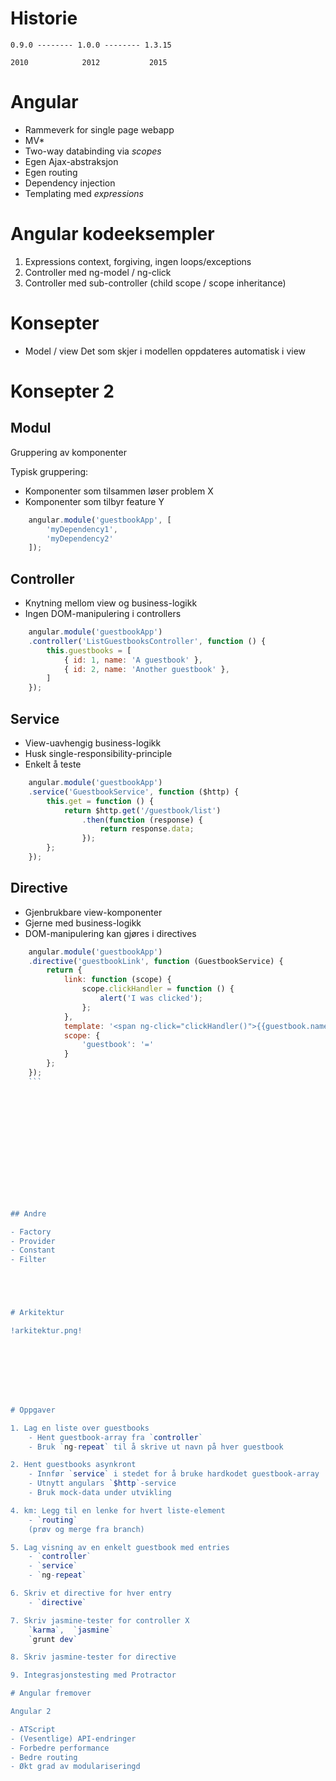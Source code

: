 # Historie

    0.9.0 -------- 1.0.0 -------- 1.3.15

    2010            2012           2015
















# Angular

- Rammeverk for single page webapp
- MV*
- Two-way databinding via _scopes_
- Egen Ajax-abstraksjon
- Egen routing
- Dependency injection
- Templating med _expressions_













# Angular kodeeksempler

1. Expressions
    context, forgiving, ingen loops/exceptions
2. Controller med ng-model / ng-click
3. Controller med sub-controller (child scope / scope inheritance)













# Konsepter

- Model / view
    Det som skjer i modellen oppdateres automatisk i view









# Konsepter 2

## Modul

Gruppering av komponenter

Typisk gruppering:

- Komponenter som tilsammen løser problem X
- Komponenter som tilbyr feature Y

```javascript
    angular.module('guestbookApp', [
        'myDependency1',
        'myDependency2'
    ]);
```

## Controller

- Knytning mellom view og business-logikk
- Ingen DOM-manipulering i controllers

```javascript
    angular.module('guestbookApp')
    .controller('ListGuestbooksController', function () {
        this.guestbooks = [
            { id: 1, name: 'A guestbook' },
            { id: 2, name: 'Another guestbook' },
        ]
    });
```

## Service

- View-uavhengig business-logikk
- Husk single-responsibility-principle
- Enkelt å teste

```javascript
    angular.module('guestbookApp')
    .service('GuestbookService', function ($http) {
        this.get = function () {
            return $http.get('/guestbook/list')
                .then(function (response) {
                    return response.data;
                });
        };
    });
```

## Directive

- Gjenbrukbare view-komponenter
- Gjerne med business-logikk
- DOM-manipulering kan gjøres i directives

```javascript
    angular.module('guestbookApp')
    .directive('guestbookLink', function (GuestbookService) {
        return {
            link: function (scope) {
                scope.clickHandler = function () {
                    alert('I was clicked');
                };
            },
            template: '<span ng-click="clickHandler()">{{guestbook.name}}</span>',
            scope: {
                'guestbook': '='
            }
        };
    });
    ```














## Andre

- Factory
- Provider
- Constant
- Filter





# Arkitektur

!arkitektur.png!








# Oppgaver

1. Lag en liste over guestbooks
    - Hent guestbook-array fra `controller`
    - Bruk `ng-repeat` til å skrive ut navn på hver guestbook

2. Hent guestbooks asynkront
    - Innfør `service` i stedet for å bruke hardkodet guestbook-array
    - Utnytt angulars `$http`-service
    - Bruk mock-data under utvikling

4. km: Legg til en lenke for hvert liste-element
    - `routing`
    (prøv og merge fra branch)

5. Lag visning av en enkelt guestbook med entries
    - `controller`
    - `service`
    - `ng-repeat`

6. Skriv et directive for hver entry
    - `directive`

7. Skriv jasmine-tester for controller X
    `karma`,  `jasmine`
    `grunt dev`

8. Skriv jasmine-tester for directive

9. Integrasjonstesting med Protractor

# Angular fremover

Angular 2

- ATScript
- (Vesentlige) API-endringer
- Forbedre performance
- Bedre routing
- Økt grad av modulariseringd
